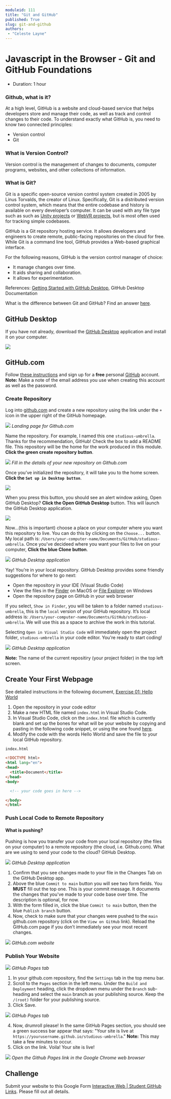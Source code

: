 ```yaml
---
moduleid: 111
title: "Git and GitHub"
published: True
slug: git-and-github
authors:
 - "Celeste Layne"
---
```


# Javascript in the Browser - Git and GitHub Foundations

* Duration: 1 hour

### Github, what is it?
At a high level, GitHub is a website and cloud-based service that helps developers store and manage their code, as well as track and control changes to their code. To understand exactly what GitHub is, you need to know two connected principles:

* Version control
* Git

### What is Version Control?
Version control is the management of changes to documents, computer programs, websites, and other collections of information.

### What is Git?
Git is a specific open-source version control system created in 2005 by Linus Torvalds, the creator of Linux. Specifically, Git is a distributed version control system, which means that the entire codebase and history is available on every developer’s computer.  It can be used with any file type such as such as [Unity projects](https://unityatscale.com/unity-version-control-guide/how-to-setup-unity-project-on-github/) or [WebVR projects](https://aframe.io/), but is most often used for tracking simple codebases. 

GitHub is a Git repository hosting service. It allows developers and engineers to create remote, public-facing repositories on the cloud for free. While Git is a command line tool, GitHub provides a Web-based graphical interface.

For the following reasons, GitHub is the version control manager of choice:

* It manage changes over time.
* It aids sharing and collaboration.
* It allows for experimentation.

References: [Getting Started with GitHub Desktop](https://docs.github.com/en/get-started/quickstart/hello-world), GitHub Desktop Documentation 

What is the difference between Git and GitHub? Find an answer [here](https://stackoverflow.com/questions/11816424/understanding-the-basics-of-git-and-github).


## GitHub Desktop 

If you have not already, download the [GitHub Desktop](https://desktop.github.com/) application and install it on your computer.

![](assets/github-onboarding-01.png)

## GitHub.com

Follow [these instructions](https://docs.github.com/en/get-started/signing-up-for-github) and sign up for a **free** personal [GitHub](https://github.com/) account. __Note:__ Make a note of the email address you use when creating this account as well as the password. 

### Create Repository

Log into [github.com](https://github.com/) and create a new repository using the link under the `+` icon in the upper right of the GitHub homepage.

![](assets/github-onboarding-02.png)
_Landing page for Github.com_

Name the repository. For example, I named this one `studious-umbrella`. Thanks for the recommendation, GitHub! Check the box to add a README file. This repository will be the home for the work produced in this module. __Click the green create repository button__.

![](assets/github-onboarding-03.png)
_Fill in the details of your new repository on Github.com_

Once you’ve initialized the repository, it will take you to the home screen. __Click the `Set up in Desktop button`__.

![](assets/github-onboarding-04.png)

When you press this button, you should see an alert window asking, Open GitHub Desktop? __Click the Open GitHub Desktop__ button. This will launch the GitHub Desktop application.

![](assets/github-onboarding-05.png)

Now…(this is important) choose a place on your computer where you want this repository to live. You can do this by clicking on the `Choose...` button. My local path is: `/Users/your-computer-name/Documents/GitHub/studious-umbrella`. Once you've decideed where you want your files to live on your computer, __Click the blue Clone button__.

![](assets/github-onboarding-06.png)
_GitHub Desktop application_

Yay! You’re in your local repository. GitHub Desktop provides some friendly suggestions for where to go next:

* Open the repository in your IDE (Visual Studio Code)
* View the files in the [Finder](https://support.apple.com/en-us/HT201732) on MacOS or [File Explorer](https://support.microsoft.com/en-us/windows/find-and-open-file-explorer-ef370130-1cca-9dc5-e0df-2f7416fe1cb1) on Windows
* Open the repository page on GitHub in your web browser

If you select, `Show in Finder`, you will be taken to a folder named `studious-umbrella`, this is the `local` version of your GitHub repository. It’s local address is: `/Users/your-computer-name/Documents/GitHub/studious-umbrella`. We will use this as a space to archive the work in this tutorial.

Selecting `Open in Visual Studio Code` will immediately open the project folder, `studious-umbrella` in your code editor. You're ready to start coding!

![](./images/111/111-32.png)
_GitHub Desktop application_

__Note:__ The name of the current repositiry (your project folder) in the top left screen.

## Create Your First Webpage

See detailed instructions in the following document, [Exercise 01: Hello World](https://docs.google.com/document/d/10F3U7-U3mJdA2MdlDdrkt6iuydT4sq3Nv9OJk92AQKE/edit)

1. Open the repository in your code editor
2. Make a new HTML file named `index.html` in Visual Studio Code.
3. In Visual Studio Code, click on the `index.html` file which is currently blank and set up the bones for what will be your website by copying and pasting in the following code snippet, or using the one found [here](https://www.w3schools.com/html/html_basic.asp).
4. Modify the code with the words Hello World and save the file to your local GitHub repository.

```html
index.html

<!DOCTYPE html>
<html lang="en">
<head>
  <title>Document</title>
</head>
<body>

  <!-- your code goes in here -->

</body>
</html>
``` 

### Push Local Code to Remote Repository

#### What is pushing? 
Pushing is how you transfer your code from your local repository (the files on your computer) to a remote repository (the cloud, i.e. Github.com). What are we using to send your code to the cloud? GitHub Desktop.

![](./images/111/111-34.png)
_GitHub Desktop application_

1. Confirm that you see changes made to your file in the Changes Tab on the GitHub Desktop app.
2. Above the blue `Commit to main` button you will see two form fields. You __MUST__ fill out the top one. This is your commit message. It documents the changes that you've made to your code base over time. The description is optional, for now.
3. With the form filled in, click the blue `Commit to main` button, then the blue `Publish branch` button.
4. Now, check to make sure that your changes were pushed to the `main` github.com repository (click on the `View on GitHub` link). Reload the GitHub.com page if you don’t immediately see your most recent changes.

![](./images/111/111-35.png)
_GitHub.com website_

### Publish Your Website

![](./images/111/111-36.png)
_GitHub Pages tab_

1. In your github.com repository, find the `Settings` tab in the top menu bar.
2. Scroll to the `Pages` section in the left menu. Under the `Build and Deployment` heading, click the dropdown menu under the `Branch` sub-heading and select the `main` branch as your publishing source. Keep the `/(root)` folder for your publishing source.
3. Click Save.

![](./images/111/111-37.png)
_GitHub Pages tab_

4. Now, drumroll please! In the same GitHub Pages section, you should see a green success bar appear that says: "Your site is live at `https://yourusername.github.io/studious-umbrella`." __Note:__ This may take a few minutes to occur.
5. Click on the link. Voila! Your site is live!

![](./images/111/111-38.png)
_Open the Github Pages link in the Google Chrome web browser_

## Challenge

Submit your website to this Google Form [Interactive Web | Student GitHub Links](https://forms.gle/kTGHSLyyLvBBorBc9). Please fill out all details.
